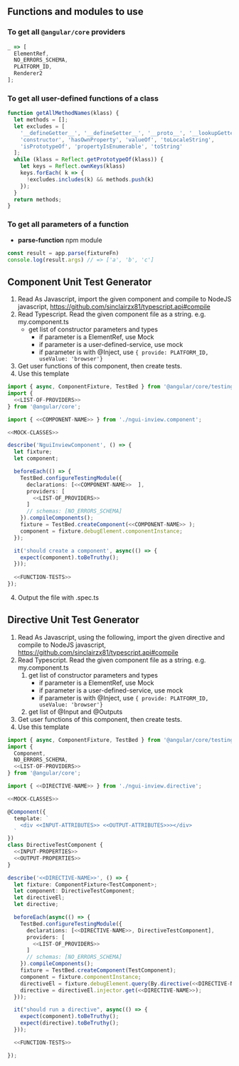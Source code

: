 ## Functions and modules to use

### To get all `@angular/core` providers
```js
_ => [
  ElementRef,
  NO_ERRORS_SCHEMA,
  PLATFORM_ID,
  Renderer2
];
```
### To get all user-defined functions of a class
```js
function getAllMethodNames(klass) {
  let methods = [];
  let excludes = [
    '__defineGetter__', '__defineSetter__', '__proto__', '__lookupGetter__', '__lookupSetter__',
    'constructor', 'hasOwnProperty', 'valueOf', 'toLocaleString',
    'isPrototypeOf', 'propertyIsEnumerable', 'toString'
  ];
  while (klass = Reflect.getPrototypeOf(klass)) {
    let keys = Reflect.ownKeys(klass)
    keys.forEach( k => {
      !excludes.includes(k) && methods.push(k)
    });
  }
  return methods;
}
```

### To get all parameters of a function
- **parse-function** npm module
```js
const result = app.parse(fixtureFn)
console.log(result.args) // => ['a', 'b', 'c']
```

## Component Unit Test Generator

1. Read As Javascript, import the given component and compile to NodeJS javascript, 
   https://github.com/sinclairzx81/typescript.api#compile
1. Read Typescript. Read the given component file as a string. e.g. my.component.ts
   - get list of constructor parameters and types
      - if parameter is a ElementRef, use Mock
      - if parameter is a user-defined-service, use mock
      - if parameter is with @Inject, use  `{ provide: PLATFORM_ID, useValue: 'browser'}`
1. Get user functions of this component, then create tests.
1. Use this template
```ts
import { async, ComponentFixture, TestBed } from '@angular/core/testing';
import { 
  <<LIST-OF-PROVIDERS>>
} from '@angular/core';

import { <<COMPONENT-NAME>> } from './ngui-inview.component';

<<MOCK-CLASSES>>

describe('NguiInviewComponent', () => {
  let fixture;
  let component;

  beforeEach(() => {
    TestBed.configureTestingModule({
      declarations: [<<COMPONENT-NAME>>  ],
      providers: [
        <<LIST-OF_PROVIDERS>>
      ]
      // schemas: [NO_ERRORS_SCHEMA]
    }).compileComponents();
    fixture = TestBed.createComponent(<<COMPONENT-NAME>> );
    component = fixture.debugElement.componentInstance;
  });

  it('should create a component', async(() => {
    expect(component).toBeTruthy();
  }));
  
  <<FUNCTION-TESTS>>
});
```
4. Output the file with .spec.ts


## Directive Unit Test Generator

1. Read As Javascript, using the following, import the given directive and compile to NodeJS javascript, 
   https://github.com/sinclairzx81/typescript.api#compile
1. Read Typescript. Read the given component file as a string. e.g. my.component.ts
   1. get list of constructor parameters and types
      - if parameter is a ElementRef, use Mock
      - if parameter is a user-defined-service, use mock
      - if parameter is with @Inject, use  `{ provide: PLATFORM_ID, useValue: 'browser'}`
   1. get list of @Input and @Outputs
1. Get user functions of this component, then create tests.
1. Use this template
```ts
import { async, ComponentFixture, TestBed } from '@angular/core/testing';
import { 
  Component,
  NO_ERRORS_SCHEMA,
  <<LIST-OF-PROVIDERS>>
} from '@angular/core';

import { <<DIRECTIVE-NAME>> } from './ngui-inview.directive';

<<MOCK-CLASSES>>

@Component({
  template: `
    <div <<INPUT-ATTRIBUTES>> <<OUTPUT-ATTRIBUTES>>></div>
  `
})
class DirectiveTestComponent {
  <<INPUT-PROPERTIES>>
  <<OUTPUT-PROPERTIES>>
}

describe('<<DIRECTIVE-NAME>>', () => {
  let fixture: ComponentFixture<TestComponent>;
  let component: DirectiveTestComponent;
  let directiveEl;
  let directive;

  beforeEach(async(() => {
    TestBed.configureTestingModule({
      declarations: [<<DIRECTIVE-NAME>>, DirectiveTestComponent],
      providers: [
        <<LIST-OF_PROVIDERS>>
      ]
      // schemas: [NO_ERRORS_SCHEMA]
    }).compileComponents();
    fixture = TestBed.createComponent(TestComponent);
    component = fixture.componentInstance;
    directiveEl = fixture.debugElement.query(By.directive(<<DIRECTIVE-NAME>>));
    directive = directiveEl.injector.get(<<DIRECTIVE-NAME>>);
  }));

  it("should run a directive", async(() => {
    expect(component).toBeTruthy();
    expect(directive).toBeTruthy();
  }));

  <<FUNCTION-TESTS>>

});
```
